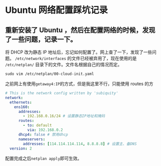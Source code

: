 # Ubuntu 网络配置踩坑记录

## 重新安装了 Ubuntu ，然后在配置网络的时候，发现了一些问题，记录一下。

将 DHCP 改为静态 IP 地址后，忘记如何配置了。网上查了一下，发现了一些问题。
`/etc/network/interfaces` 的文件已经被弃用了，现在使用的是 `/etc/netplan/` 目录下的文件。文件名根据自己的情况而定。

```shell
sudo vim /etc/netplan/00-cloud-init.yaml
```

之前网上有使用`getaway4:IP`的方式，但是我这里不行，只能使用 routes 的方

```yaml
# This is the network config written by 'subiquity'
network:
  ethernets:
    ens160:
      addresses:
        - 192.168.0.16/24 # 设置静态IP地址和掩码
      routes:
        - to: default
          via: 192.168.0.2
      dhcp4: false # 禁用dhcp
      nameservers:
        addresses: [114.114.114.114, 8.8.8.8] # 设置主、备DNS
  version: 2
```

配置完成之后`netplan apply`即可生效。
